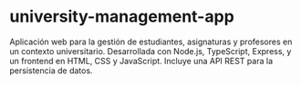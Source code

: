 # university-management-app
Aplicación web para la gestión de estudiantes, asignaturas y profesores en un contexto universitario. Desarrollada con Node.js, TypeScript, Express, y un frontend en HTML, CSS y JavaScript. Incluye una API REST para la persistencia de datos.

